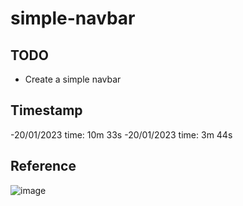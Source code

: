 # simple-navbar

## TODO

- Create a simple navbar

## Timestamp

-20/01/2023 time: 10m 33s
-20/01/2023 time: 3m 44s

## Reference

![image](https://user-images.githubusercontent.com/72777807/213991646-e6380796-7cb8-4041-89e5-7b0e217541ab.png)
